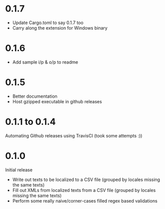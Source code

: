 # 0.1.7
- Update Cargo.toml to say 0.1.7 too
- Carry along the extension for Windows binary

# 0.1.6
- Add sample i/p & o/p to readme

# 0.1.5
- Better documentation
- Host gzipped executable in github releases

# 0.1.1 to 0.1.4
Automating Github releases using TravisCI (took some attempts :))

# 0.1.0
Initial release
- Write out texts to be localized to a CSV file (grouped by locales missing the same texts)
- Fill out XMLs from localized texts from a CSV file (grouped by locales missing the same texts)
- Perform some really naive/corner-cases filled regex based validations
